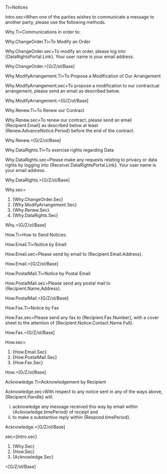 Ti=Notices

Intro.sec=When one of the parties wishes to communicate a message to another party, please use the following methods.

Why.Ti=Communications in order to:

Why.ChangeOrder.Ti=To Modify an Order

Why.ChangeOrder.sec=To modify an order, please log into {DataRightsPortal.Link}. Your user name is your email address.

Why.ChangeOrder.=[G/Z/ol/Base]

Why.ModifyArrangement.Ti=To Propose a Modification of Our Arrangement

Why.ModifyArrangement.sec=To propose a modification to our contractual arrangement, please send an email as described below.

Why.ModifyArrangement.=[G/Z/ol/Base]

Why.Renew.Ti=To Renew our Contract

Why.Renew.sec=To renew our contract, please send an email {Recipient.Email} as described below at least {Renew.AdvanceNotice.Period} before the end of the contract.

Why.Renew.=[G/Z/ol/Base]

Why.DataRights.Ti=To exercise rights regarding Data

Why.DataRights.sec=Please make any requests relating to privacy or data rights by logging into {Receiver.DataRightsPortal.Link}. Your user name is your email address.

Why.DataRights.=[G/Z/ol/Base]

Why.sec=<ol><li>{Why.ChangeOrder.Sec}<li>{Why.ModifyArrangement.Sec}<li>{Why.Renew.Sec}<li>{Why.DataRights.Sec}</ol>

Why.=[G/Z/ol/Base]

How.Ti=How to Send Notices:

How.Email.Ti=Notice by Email

How.Email.sec=Please send by email to {Recipient.Email.Address}.

How.Email.=[G/Z/ol/Base]

How.PostalMail.Ti=Notice by Postal Email

How.PostalMail.sec=Please send any postal mail to {Recipient.Name,Address}.

How.PostalMail.=[G/Z/ol/Base]

How.Fax.Ti=Notice by Fax

How.Fax.sec=Please send any fax to {Recipient.Fax.Number}, with a cover sheet to the attention of {Recipient.Notice.Contact.Name.Full}.

How.Fax.=[G/Z/ol/Base]

How.sec=<ol><li>{How.Email.Sec}<li>{How.PostalMail.Sec}<li>{How.Fax.Sec}</ol>

How.=[G/Z/ol/Base]

Acknowledge.Ti=Acknowledgement by Recipient

Acknowledge.sec=With respect to any notice sent in any of the ways above, {Recipient.Handle} will:<ol type=i><li>acknowledge any message received this way by email within {Acknowledge.timePeriod} of receipt and<li>to make a substantive reply within {Respond.timePeriod}.</ol>

Acknowledge.=[G/Z/ol/Base]

sec={Intro.sec}<ol><li>{Why.Sec}<li>{How.Sec}<li>{Acknowledge.Sec}</ol>

=[G/Z/ol/Base]